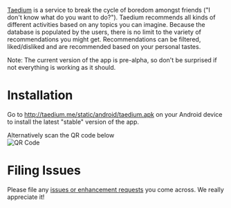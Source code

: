 [Taedium](http://taedium.me) is a service to break the cycle of boredom amongst friends ("I don't know what do you want to do?").
Taedium recommends all kinds of different activities based on any topics you can imagine. Because the database is populated by the 
users, there is no limit to the variety of recommendations you might get. Recommendations can be filtered, liked/disliked and are 
recommended based on your personal tastes.

Note: The current version of the app is pre-alpha, so don't be surprised if not everything is working as it should.

# Installation

Go to http://taedium.me/static/android/taedium.apk on your Android device to install the latest "stable" version of the app.

Alternatively scan the QR code below  
![QR Code](http://taedium.me/static/android/qrcode-small.png)

# Filing Issues

Please file any [issues or enhancement requests](https://github.com/taedium/android-app/issues) you come across. We really appreciate it!
